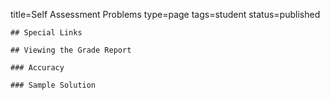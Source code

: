 title=Self Assessment Problems
type=page
tags=student
status=published
~~~~~~
## Special Links

## Viewing the Grade Report

### Accuracy

### Sample Solution
